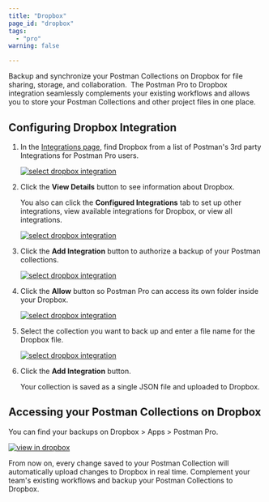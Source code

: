 ```yaml
---
title: "Dropbox"
page_id: "dropbox"
tags: 
  - "pro"
warning: false

---
```


Backup and synchronize your Postman Collections on Dropbox for file sharing, storage, and collaboration.  The Postman Pro to Dropbox integration seamlessly complements your existing workflows and allows you to store your Postman Collections and other project files in one place.

## Configuring Dropbox Integration

1. In the [Integrations page](https://go.postman.co/workspaces), find Dropbox from a list of Postman's 3rd party Integrations for Postman Pro users.

    [![select dropbox integration](https://assets.postman.com/postman-docs/integrations_dropbox1.png)](https://assets.postman.com/postman-docs/integrations_dropbox1.png)

1. Click the **View Details** button to see information about Dropbox.

    You also can click the **Configured Integrations** tab to set up other integrations, view available integrations for Dropbox, or view all integrations.

    [![select dropbox integration](https://assets.postman.com/postman-docs/WS-integrations-apimatic-conf-integr.png)](https://assets.postman.com/postman-docs/WS-integrations-apimatic-conf-integr.png)

1. Click the **Add Integration** button to authorize a backup of your Postman collections.

    [![select dropbox integration](https://assets.postman.com/postman-docs/WS-integrations-dropbox-authorize.png)](https://assets.postman.com/postman-docs/WS-integrations-dropbox-authorize.png)

1. Click the **Allow** button so Postman Pro can access its own folder inside your Dropbox.

    [![select dropbox integration](https://assets.postman.com/postman-docs/WS-integrations-dropbox-access2.png)](https://assets.postman.com/postman-docs/WS-integrations-dropbox-access2.png)

1. Select the collection you want to back up and enter a file name for the Dropbox file.

    [![select dropbox integration](https://assets.postman.com/postman-docs/WS-integrations-dropbox-authorized.png)](https://assets.postman.com/postman-docs/WS-integrations-dropbox-authorized.png)

1. Click the **Add Integration** button.

    Your collection is saved as a single JSON file and uploaded to Dropbox.

## Accessing your Postman Collections on Dropbox

You can find your backups on Dropbox > Apps > Postman Pro.

[![view in dropbox](https://assets.postman.com/postman-docs/dropbox_view.png)](https://assets.postman.com/postman-docs/dropbox_view.png)

From now on, every change saved to your Postman Collection will automatically upload changes to Dropbox in real time. Complement your team's existing workflows and backup your Postman Collections to Dropbox.
